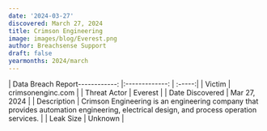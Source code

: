 ```yaml
---
date: '2024-03-27'
discovered: March 27, 2024
title: Crimson Engineering
image: images/blog/Everest.png
author: Breachsense Support
draft: false
yearmonths: 2024/march
---
```


| Data Breach Report------------:     |:-------------:    | :-----:|
| Victim      | crimsonenginc.com      | 
| Threat Actor      | Everest      | 
| Date Discovered      | Mar 27, 2024      | 
| Description      | Crimson Engineering is an engineering company that provides automation engineering, electrical design, and process operation services.      | 
| Leak Size      | Unknown      | 

